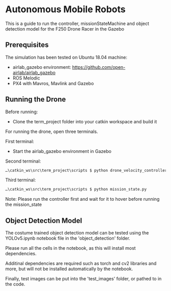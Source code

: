 # Autonomous Mobile Robots
This is a guide to run the controller, missionStateMachine and object detection model for the F250 Drone Racer in the Gazebo  

## Prerequisites
The simulation has been tested on Ubuntu 18.04 machine:

- airlab_gazebo environment: https://github.com/open-airlab/airlab_gazebo
- ROS Melodic
- PX4 with Mavros, Mavlink and Gazebo 


## Running the Drone
Before running:
- Clone the term_project folder into your catkin workspace and build it


For running the drone, open three terminals. 

First terminal:
- Start the airlab_gazebo environment in Gazebo

Second terminal: 
```bash
…\catkin_ws\src\term_project\scripts $ python drone_velocity_controller.py
```

Third terminal:
```bash
…\catkin_ws\src\term_project\scripts $ python mission_state.py
```

Note: Please run the controller first and wait for it to hover before running the mission_state



## Object Detection Model

The costume trained object detection model can be tested using the YOLOv5.ipynb notebook file in the 'object_detection' folder. 

Please run all the cells in the notebook, as this will install most dependencies. 

Additinal dependencies are required such as torch and cv2 libraries and more, but will not be installed automatically by the notebook.

Finally, test images can be put into the 'test_images' folder, or pathed to in the code.
